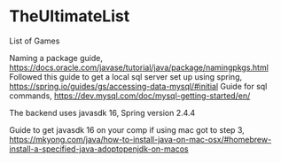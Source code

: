 # TheUltimateList
List of Games

Naming a package guide, https://docs.oracle.com/javase/tutorial/java/package/namingpkgs.html
Followed this guide to get a local sql server set up using spring, https://spring.io/guides/gs/accessing-data-mysql/#initial
Guide for sql commands, https://dev.mysql.com/doc/mysql-getting-started/en/

The backend uses javasdk 16, Spring version 2.4.4

Guide to get javasdk 16 on your comp if using mac got to step 3, https://mkyong.com/java/how-to-install-java-on-mac-osx/#homebrew-install-a-specified-java-adoptopenjdk-on-macos

